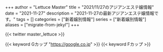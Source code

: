 +++
author = "Lettuce Master"
title = "2021/11/27のアジアンエステ嬢情報"
date = "2021-11-27"
description = "2021-11-27の最新アジアンエステ嬢情報です。"
tags = []
categories = ["新着嬢別情報"]
series = ["新着嬢別情報"]
aliases = ["migrate-from-jekyl"]
+++

{{< twitter master_lettuce >}}

{{< keyword Gカップ "https://google.co.jp" >}} {{< keyword Fカップ >}}